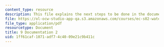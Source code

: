 ```yaml
---
content_type: resource
description: This file explains the next steps to be done in the documentation.
file: https://ol-ocw-studio-app-qa.s3.amazonaws.com/courses/ec-s02-water-jet-technologies-spring-2005/1ff61caf1071adf74c4009e21c9b411c_MITEC_S02S05_9_document2.pdf
file_type: application/pdf
resourcetype: Document
title: 9 Documentation 2
uid: 1ff61caf-1071-adf7-4c40-09e21c9b411c
---
```

